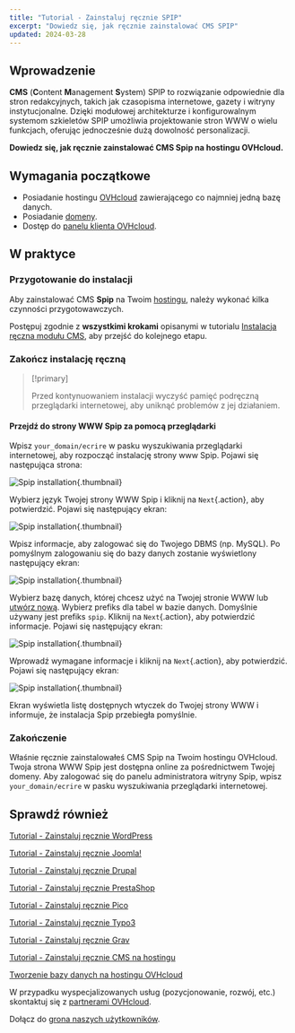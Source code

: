 ```yaml
---
title: "Tutorial - Zainstaluj ręcznie SPIP"
excerpt: "Dowiedz się, jak ręcznie zainstalować CMS SPIP"
updated: 2024-03-28
---
```


## Wprowadzenie

**CMS** (**C**ontent **M**anagement **S**ystem) SPIP to rozwiązanie odpowiednie dla stron redakcyjnych, takich jak czasopisma internetowe, gazety i witryny instytucjonalne. Dzięki modułowej architekturze i konfigurowalnym systemom szkieletów SPIP umożliwia projektowanie stron WWW o wielu funkcjach, oferując jednocześnie dużą dowolność personalizacji.

**Dowiedz się, jak ręcznie zainstalować CMS Spip na hostingu OVHcloud.**

## Wymagania początkowe

- Posiadanie hostingu [OVHcloud](/links/web/hosting) zawierającego co najmniej jedną bazę danych.
- Posiadanie [domeny](/links/web/domains).
- Dostęp do [panelu klienta OVHcloud](/links/manager).

## W praktyce

### Przygotowanie do instalacji

Aby zainstalować CMS **Spip** na Twoim [hostingu](/links/web/hosting), należy wykonać kilka czynności przygotowawczych.

Postępuj zgodnie z **wszystkimi krokami** opisanymi w tutorialu [Instalacja ręczna modułu CMS](/pages/web_cloud/web_hosting/cms_manual_installation), aby przejść do kolejnego etapu.

### Zakończ instalację ręczną

> [!primary]
>
> Przed kontynuowaniem instalacji wyczyść pamięć podręczną przeglądarki internetowej, aby uniknąć problemów z jej działaniem.
>

#### Przejdź do strony WWW Spip za pomocą przeglądarki

Wpisz `your_domain/ecrire` w pasku wyszukiwania przeglądarki internetowej, aby rozpocząć instalację strony www Spip. Pojawi się następująca strona:

![Spip installation](/pages/assets/screens/other/cms/spip/installation_first_step.png){.thumbnail}

Wybierz język Twojej strony WWW Spip i kliknij na `Next`{.action}, aby potwierdzić. Pojawi się następujący ekran:

![Spip installation](/pages/assets/screens/other/cms/spip/installation_second_step.png){.thumbnail}

Wpisz informacje, aby zalogować się do Twojego DBMS (np. MySQL). Po pomyślnym zalogowaniu się do bazy danych zostanie wyświetlony następujący ekran:

![Spip installation](/pages/assets/screens/other/cms/spip/installation_third_step.png){.thumbnail}

Wybierz bazę danych, której chcesz użyć na Twojej stronie WWW lub [utwórz nową](/pages/web_cloud/web_hosting/sql_create_database). Wybierz prefiks dla tabel w bazie danych. Domyślnie używany jest prefiks `spip`. Kliknij na `Next`{.action}, aby potwierdzić informacje. Pojawi się następujący ekran:

![Spip installation](/pages/assets/screens/other/cms/spip/installation_fourth_step.png){.thumbnail}

Wprowadź wymagane informacje i kliknij na `Next`{.action}, aby potwierdzić. Pojawi się następujący ekran:

![Spip installation](/pages/assets/screens/other/cms/spip/installation_fifth_step.png){.thumbnail}

Ekran wyświetla listę dostępnych wtyczek do Twojej strony WWW i informuje, że instalacja Spip przebiegła pomyślnie.

### Zakończenie

Właśnie ręcznie zainstalowałeś CMS Spip na Twoim hostingu OVHcloud. Twoja strona WWW Spip jest dostępna online za pośrednictwem Twojej domeny. Aby zalogować się do panelu administratora witryny Spip, wpisz `your_domain/ecrire` w pasku wyszukiwania przeglądarki internetowej.

## Sprawdź również <a name="go-further"></a>

[Tutorial - Zainstaluj ręcznie WordPress](/pages/web_cloud/web_hosting/cms_manual_installation_wordpress)

[Tutorial - Zainstaluj ręcznie Joomla!](/pages/web_cloud/web_hosting/cms_manual_installation_joomla)

[Tutorial - Zainstaluj ręcznie Drupal](/pages/web_cloud/web_hosting/cms_manual_installation_drupal)

[Tutorial - Zainstaluj ręcznie PrestaShop](/pages/web_cloud/web_hosting/cms_manual_installation_prestashop)

[Tutorial - Zainstaluj ręcznie Pico](/pages/web_cloud/web_hosting/cms_manual_installation_pico)

[Tutorial - Zainstaluj ręcznie Typo3](/pages/web_cloud/web_hosting/cms_manual_installation_typo3)

[Tutorial - Zainstaluj ręcznie Grav](/pages/web_cloud/web_hosting/cms_manual_installation_grav)

[Tutorial - Zainstaluj ręcznie CMS na hostingu](/pages/web_cloud/web_hosting/cms_manual_installation)

[Tworzenie bazy danych na hostingu OVHcloud](/pages/web_cloud/web_hosting/sql_create_database)
 
W przypadku wyspecjalizowanych usług (pozycjonowanie, rozwój, etc.) skontaktuj się z [partnerami OVHcloud](/links/partner).
 
Dołącz do [grona naszych użytkowników](/links/community).
